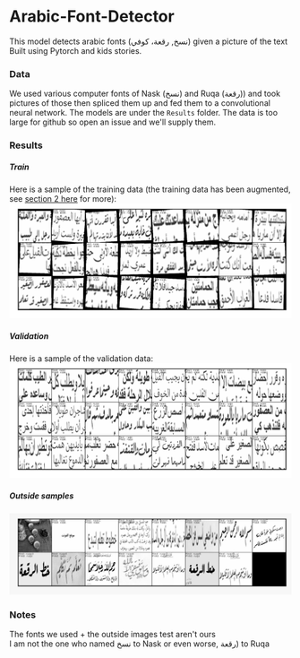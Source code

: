 # Arabic-Font-Detector
This model detects arabic fonts (نسخ, رقعة، كوفي) given a picture of the text
<br>
Built using Pytorch and kids stories. 

### Data
We used various computer fonts of Nask (نسخ) and Ruqa (رقعة)) and took pictures of those then spliced them up and fed them to a convolutional neural network. The models are under the <code>Results</code> folder. The data is too large for github so open an issue and we'll supply them. 

### Results

##### Train
Here is a sample of the training data (the training data has been augmented, see [section 2 here](https://github.com/d7miiZ/Arabic-Font-Detector/blob/main/arabic_caligraphy.ipynb) for more):
![Train](results/2021_7_18__12AM/train_sample.png)

##### Validation
Here is a sample of the validation data:
![Validation](results/2021_7_18__12AM/test_sample.png)

##### Outside samples
![Outside](results/2021_7_18__12AM/outside_sample.jpg)

### Notes
The fonts we used + the outside images test aren't ours <br>
I am not the one who named نسخ to Nask or even worse, رقعة) to Ruqa 

